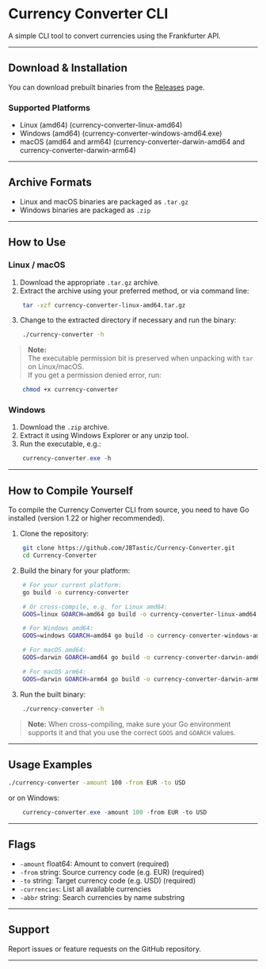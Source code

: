 # Currency Converter CLI

A simple CLI tool to convert currencies using the Frankfurter API.

---

## Download & Installation

You can download prebuilt binaries from the [Releases](https://github.com/JBTastic/Currency-Converter/releases/) page.

### Supported Platforms

- Linux (amd64) (currency-converter-linux-amd64)  
- Windows (amd64) (currency-converter-windows-amd64.exe)  
- macOS (amd64 and arm64) (currency-converter-darwin-amd64 and currency-converter-darwin-arm64)  

---

## Archive Formats

- Linux and macOS binaries are packaged as `.tar.gz`  
- Windows binaries are packaged as `.zip`  

---

## How to Use

### Linux / macOS

1. Download the appropriate `.tar.gz` archive.  
2. Extract the archive using your preferred method, or via command line:

```bash
    tar -xzf currency-converter-linux-amd64.tar.gz
```

3. Change to the extracted directory if necessary and run the binary:

```bash
    ./currency-converter -h
```

> **Note:**  
> The executable permission bit is preserved when unpacking with `tar` on Linux/macOS.  
> If you get a permission denied error, run:

```bash
    chmod +x currency-converter
```

### Windows

1. Download the `.zip` archive.  
2. Extract it using Windows Explorer or any unzip tool.  
3. Run the executable, e.g.:

```powershell
    currency-converter.exe -h
```

---

## How to Compile Yourself

To compile the Currency Converter CLI from source, you need to have Go installed (version 1.22 or higher recommended).

1. Clone the repository:

```bash
    git clone https://github.com/JBTastic/Currency-Converter.git
    cd Currency-Converter
```

2. Build the binary for your platform:

```bash
    # For your current platform:
    go build -o currency-converter

    # Or cross-compile, e.g. for Linux amd64:
    GOOS=linux GOARCH=amd64 go build -o currency-converter-linux-amd64

    # For Windows amd64:
    GOOS=windows GOARCH=amd64 go build -o currency-converter-windows-amd64.exe

    # For macOS amd64:
    GOOS=darwin GOARCH=amd64 go build -o currency-converter-darwin-amd64

    # For macOS arm64:
    GOOS=darwin GOARCH=arm64 go build -o currency-converter-darwin-arm64
```

3. Run the built binary:

```bash
    ./currency-converter -h
```

> **Note:** When cross-compiling, make sure your Go environment supports it and that you use the correct `GOOS` and `GOARCH` values.

---

## Usage Examples

```bash
./currency-converter -amount 100 -from EUR -to USD

```

or on Windows:

```powershell
    currency-converter.exe -amount 100 -from EUR -to USD
```

---

## Flags

- `-amount` float64: Amount to convert (required)  
- `-from` string: Source currency code (e.g. EUR) (required)  
- `-to` string: Target currency code (e.g. USD) (required)  
- `-currencies`: List all available currencies  
- `-abbr` string: Search currencies by name substring  

---

## Support

Report issues or feature requests on the GitHub repository.

---
